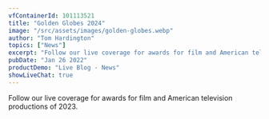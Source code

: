```yaml
---
vfContainerId: 101113521
title: "Golden Globes 2024"
image: "/src/assets/images/golden-globes.webp"
author: "Tom Hardington"
topics: ["News"]
excerpt: "Follow our live coverage for awards for film and American television productions of 2023."
pubDate: "Jan 26 2022"
productDemo: "Live Blog - News"
showLiveChat: true
---
```


Follow our live coverage for awards for film and American television productions of 2023.

<div class="viafoura">
  <vf-live-blog></vf-live-blog>
</div>
